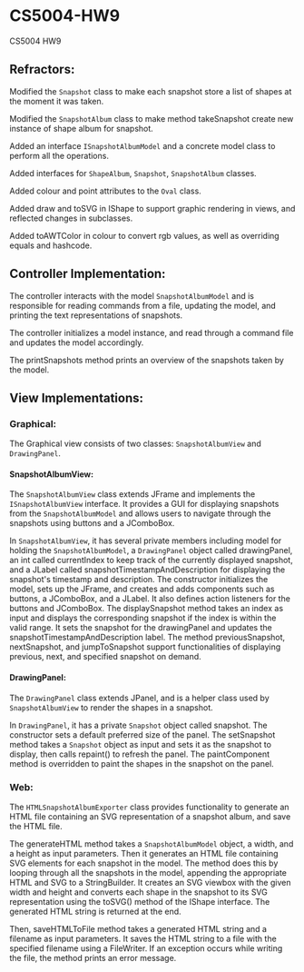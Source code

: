 # CS5004-HW9
CS5004 HW9

## Refractors:

Modified the `Snapshot` class to make each snapshot store a list of shapes at the moment it was taken.

Modified the `SnapshotAlbum` class to make method takeSnapshot create new instance of shape album for snapshot.

Added an interface `ISnapshotAlbumModel` and a concrete model class to perform all the operations.

Added interfaces for `ShapeAlbum`, `Snapshot`, `SnapshotAlbum` classes.

Added colour and point attributes to the `Oval` class.

Added draw and toSVG in IShape to support graphic rendering in views, and reflected changes in subclasses.

Added toAWTColor in colour to convert rgb values, as well as overriding equals and hashcode.

## Controller Implementation:

The controller interacts with the model `SnapshotAlbumModel` and is responsible for reading commands from a file, updating the model, and printing the text representations of snapshots.

The controller initializes a model instance, and read through a command file and updates the model accordingly.

The printSnapshots method prints an overview of the snapshots taken by the model.

## View Implementations:

### Graphical:

The Graphical view consists of two classes: `SnapshotAlbumView` and `DrawingPanel`. 

#### SnapshotAlbumView: 

The `SnapshotAlbumView` class extends JFrame and implements the `ISnapshotAlbumView` interface. It provides a GUI for displaying snapshots from the `SnapshotAlbumModel` and allows users to navigate through the snapshots using buttons and a JComboBox.

In `SnapshotAlbumView`, it has several private members including model for holding the `SnapshotAlbumModel`, a `DrawingPanel` object called drawingPanel, an int called currentIndex to keep track of the currently displayed snapshot, and a JLabel called snapshotTimestampAndDescription for displaying the snapshot's timestamp and description.
The constructor initializes the model, sets up the JFrame, and creates and adds components such as buttons, a JComboBox, and a JLabel. It also defines action listeners for the buttons and JComboBox.
The displaySnapshot method takes an index as input and displays the corresponding snapshot if the index is within the valid range. It sets the snapshot for the drawingPanel and updates the snapshotTimestampAndDescription label.
The method previousSnapshot, nextSnapshot, and jumpToSnapshot support functionalities of displaying previous, next, and specified snapshot on demand.

#### DrawingPanel:

The `DrawingPanel` class extends JPanel, and  is a helper class used by `SnapshotAlbumView` to render the shapes in a snapshot.

In `DrawingPanel`, it has a private `Snapshot` object called snapshot.
The constructor sets a default preferred size of the panel.
The setSnapshot method takes a `Snapshot` object as input and sets it as the snapshot to display, then calls repaint() to refresh the panel.
The paintComponent method is overridden to paint the shapes in the snapshot on the panel.

### Web:

The `HTMLSnapshotAlbumExporter` class provides functionality to generate an HTML file containing an SVG representation of a snapshot album, and save the HTML file.

The generateHTML method takes a `SnapshotAlbumModel` object, a width, and a height as input parameters. Then it generates an HTML file containing SVG elements for each snapshot in the model. The method does this by looping through all the snapshots in the model, appending the appropriate HTML and SVG to a StringBuilder. It creates an SVG viewbox with the given width and height and converts each shape in the snapshot to its SVG representation using the toSVG() method of the IShape interface. The generated HTML string is returned at the end.

Then, saveHTMLToFile method takes a generated HTML string and a filename as input parameters. It saves the HTML string to a file with the specified filename using a FileWriter. If an exception occurs while writing the file, the method prints an error message.
